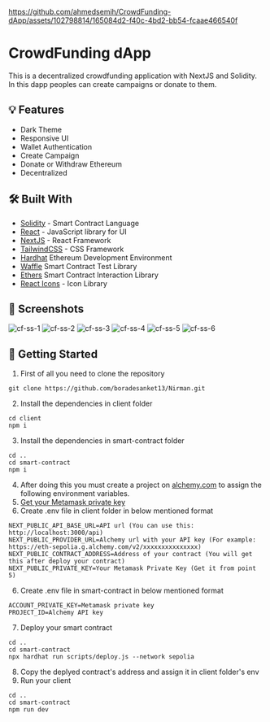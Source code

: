 https://github.com/ahmedsemih/CrowdFunding-dApp/assets/102798814/165084d2-f40c-4bd2-bb54-fcaae466540f

# CrowdFunding dApp

This is a decentralized crowdfunding application with NextJS and Solidity. In this dapp peoples can create campaigns or donate to them.

## :bulb: Features

- Dark Theme
- Responsive UI
- Wallet Authentication
- Create Campaign
- Donate or Withdraw Ethereum
- Decentralized

## :hammer_and_wrench: Built With

- [Solidity](https://soliditylang.org/) - Smart Contract Language
- [React](https://reactjs.org/) - JavaScript library for UI
- [NextJS](https://nextjs.org/) - React Framework
- [TailwindCSS](https://tailwindcss.com/) - CSS Framework
- [Hardhat](https://hardhat.org/) Ethereum Development Environment
- [Waffle](https://ethereum-waffle.readthedocs.io/en/latest/) Smart Contract Test Library
- [Ethers](https://docs.ethers.org/v5/) Smart Contract Interaction Library
- [React Icons](https://react-icons.github.io/react-icons/) - Icon Library


## :camera_flash: Screenshots
![cf-ss-1](https://github.com/ahmedsemih/CrowdFunding-dApp/assets/102798814/0db3daea-4ac2-469d-add6-396d91dbf210)
![cf-ss-2](https://github.com/ahmedsemih/CrowdFunding-dApp/assets/102798814/d0d585bc-2327-4f4c-8c35-d6eecd512968)
![cf-ss-3](https://github.com/ahmedsemih/CrowdFunding-dApp/assets/102798814/3d9aff93-3f39-44fe-8a6e-feb1dd1800d9)
![cf-ss-4](https://github.com/ahmedsemih/CrowdFunding-dApp/assets/102798814/aa2272c6-5a91-46b0-aebd-c0fdd6b7e224)
![cf-ss-5](https://github.com/ahmedsemih/CrowdFunding-dApp/assets/102798814/fbe3626d-9c1a-467d-ba03-5779acfc0762)
![cf-ss-6](https://github.com/ahmedsemih/CrowdFunding-dApp/assets/102798814/b99f46d8-a93c-4c07-8ae4-00474b6024bf)

## :triangular_flag_on_post: Getting Started

1. First of all you need to clone the repository
```shell
git clone https://github.com/boradesanket13/Nirman.git
```
2. Install the dependencies in client folder
```shell
cd client
npm i
```

3. Install the dependencies in smart-contract folder
```shell
cd ..
cd smart-contract
npm i
```

4. After doing this you must create a project on [alchemy.com](alchemy.com) to assign the following environment variables.
5. [Get your Metamask private key](https://support.metamask.io/managing-my-wallet/secret-recovery-phrase-and-private-keys/how-to-export-an-accounts-private-key/#:~:text=On%20the%20'Account%20details'%20page,private%20key%20to%20your%20clipboard.)
6. Create .env file in client folder in below mentioned format 
```shell
NEXT_PUBLIC_API_BASE_URL=API url (You can use this: http://localhost:3000/api)
NEXT_PUBLIC_PROVIDER_URL=Alchemy url with your API key (For example: https://eth-sepolia.g.alchemy.com/v2/xxxxxxxxxxxxxxx)
NEXT_PUBLIC_CONTRACT_ADDRESS=Address of your contract (You will get this after deploy your contract)
NEXT_PUBLIC_PRIVATE_KEY=Your Metamask Private Key (Get it from point 5)
```

6. Create .env file in smart-contract in below mentioned format
```shell
ACCOUNT_PRIVATE_KEY=Metamask private key
PROJECT_ID=Alchemy API key
```

7. Deploy your smart contract
```shell
cd ..
cd smart-contract
npx hardhat run scripts/deploy.js --network sepolia
```

8. Copy the deplyed contract's address and assign it in client folder's env
9. Run your client
```shell
cd ..
cd smart-contract
npm run dev
```
